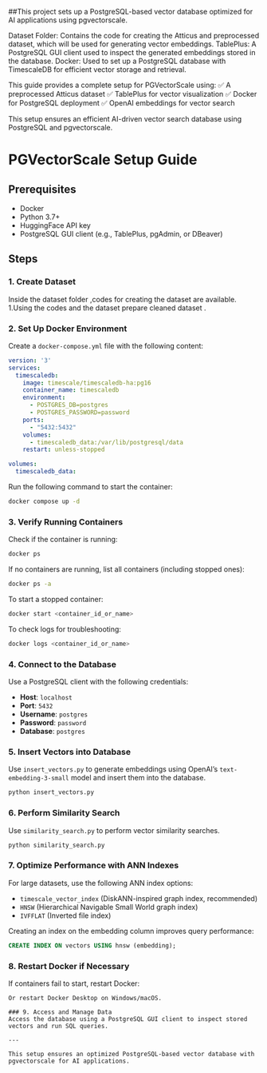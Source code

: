 ##This project sets up a PostgreSQL-based vector database optimized for AI applications using pgvectorscale.

Dataset Folder: Contains the code for creating the Atticus and preprocessed dataset, which will be used for generating vector embeddings.
TablePlus: A PostgreSQL GUI client used to inspect the generated embeddings stored in the database.
Docker: Used to set up a PostgreSQL database with TimescaleDB for efficient vector storage and retrieval.

This guide provides a complete setup for PGVectorScale using:
✅ A preprocessed Atticus dataset
✅ TablePlus for vector visualization
✅ Docker for PostgreSQL deployment
✅ OpenAI embeddings for vector search

This setup ensures an efficient AI-driven vector search database using PostgreSQL and pgvectorscale.

# PGVectorScale Setup Guide

## Prerequisites
- Docker
- Python 3.7+
- HuggingFace API key
- PostgreSQL GUI client (e.g., TablePlus, pgAdmin, or DBeaver)

## Steps

### 1. Create Dataset

Inside the dataset folder ,codes for creating the dataset are available.
1.Using the codes and the dataset prepare cleaned dataset .

### 2. Set Up Docker Environment
Create a `docker-compose.yml` file with the following content:

```yaml
version: '3'
services:
  timescaledb:
    image: timescale/timescaledb-ha:pg16
    container_name: timescaledb
    environment:
      - POSTGRES_DB=postgres
      - POSTGRES_PASSWORD=password
    ports:
      - "5432:5432"
    volumes:
      - timescaledb_data:/var/lib/postgresql/data
    restart: unless-stopped

volumes:
  timescaledb_data:
```

Run the following command to start the container:
```sh
docker compose up -d
```

### 3. Verify Running Containers
Check if the container is running:
```sh
docker ps
```
If no containers are running, list all containers (including stopped ones):
```sh
docker ps -a
```
To start a stopped container:
```sh
docker start <container_id_or_name>
```
To check logs for troubleshooting:
```sh
docker logs <container_id_or_name>
```

### 4. Connect to the Database
Use a PostgreSQL client with the following credentials:
- **Host**: `localhost`
- **Port**: `5432`
- **Username**: `postgres`
- **Password**: `password`
- **Database**: `postgres`

### 5. Insert Vectors into Database
Use `insert_vectors.py` to generate embeddings using OpenAI’s `text-embedding-3-small` model and insert them into the database.
```sh
python insert_vectors.py
```

### 6. Perform Similarity Search
Use `similarity_search.py` to perform vector similarity searches.
```sh
python similarity_search.py
```

### 7. Optimize Performance with ANN Indexes
For large datasets, use the following ANN index options:
- `timescale_vector_index` (DiskANN-inspired graph index, recommended)
- `HNSW` (Hierarchical Navigable Small World graph index)
- `IVFFLAT` (Inverted file index)

Creating an index on the embedding column improves query performance:
```sql
CREATE INDEX ON vectors USING hnsw (embedding);
```

### 8. Restart Docker if Necessary
If containers fail to start, restart Docker:

```
Or restart Docker Desktop on Windows/macOS.

### 9. Access and Manage Data
Access the database using a PostgreSQL GUI client to inspect stored vectors and run SQL queries.

---

This setup ensures an optimized PostgreSQL-based vector database with pgvectorscale for AI applications.

